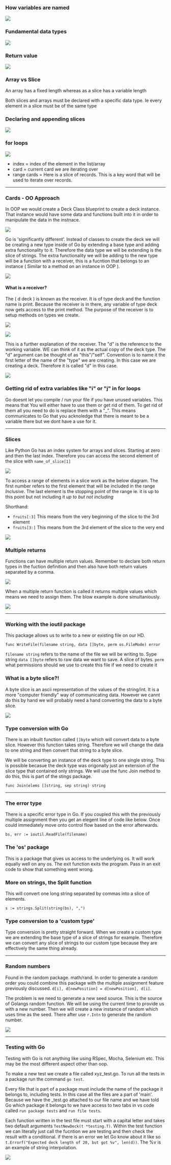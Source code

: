 ### How variables are named

![](./docs/variables.png)

### Fundamental data types

![](./docs/fundamental_data_types.png)

### Return value

![](./docs/return_value.png)

### Array vs Slice

An array has a fixed length whereas as a slice has a variable length

Both slices and arrays must be declared with a specific data type. Ie every element in a slice must be of the same type

### Declaring and appending slices

![](./docs/dec_append_slice.png)

### for loops

![](./docs/for_loop_breakdown.png)

- index = index of the element in the list/array
- card = current card we are iterating over
- range cards = Here is a slice of records. This is a key word that will be used to iterate over records.

---

### Cards - OO Approach

In OOP we would create a Deck Class blueprint to create a deck instance. That instance would have some data and functions built into it in order to manipulate the data in the instnace.

![](./docs/oo.png)

Go is 'significantly different'. Instead of classes to create the deck we will be creating a new type inside of Go by extending a base type and adding extra functionality to it. Therefore the data type we will be extending is the slice of strings. The extra functionality we will be adding to the new type will be a function with a receiver, this is a fucntion that belongs to an instance ( Similar to a method on an instance in OOP ).

![](./docs/deck_type.png)

#### What is a receiver?

The ( d deck ) is known as the receiver. It is of type deck and the function name is print. Because the receiver is in there, any variable of type deck now gets access to the print method. The purpose of the receiver is to setup methods on types we create.

![](./docs/receiver.png)

![](./docs/receiver2.png)

This is a further explanation of the receiver. The "d" is the reference to the working variable. WE can think of it as the actual copy of the deck type. The "d" argument can be thought of as "this"/"self". Convention is to name it the first letter of the name of the "type" we are creating. In this case we are creating a deck. Therefore it is called "d" in this case.

![](./docs/receiver3.png)

### Getting rid of extra variables like "i" or "j" in for loops

Go doesnt let you compile / run your file if you have unused variables. This means that You will either have to use them or get rid of them. To get rid of them all you need to do is replace them with a "\_". This means communicates to Go that you acknoledge that there is meant to be a variable there but we dont have a use for it.

---

### Slices

Like Python Go has an index system for arrays and slices. Starting at zero and then the last index. Therefore you can access the second element of the slice with `name_of_slice[1]`

![](./docs/slices1.png)

To access a range of elements in a slice work as the below diagram. The first number refers to the first element that will be included in the range _Inclusive_. The last element is the stopping point of the range ie. it is up to this point but not including it _up to but not including_

Shorthand:

- `fruits[:3]` This means from the very beginning of the slice to the 3rd element
- `fruits[3:]` This means from the 3rd element of the slice to the very end

![](./docs/slices2.png)

### Multiple returns

Functions can have multiple return values. Remember to declare both return types in the fuction definition and then also have both return values separated by a comma.

![](./docs/return_value2.png)

When a multiple return function is called it returns multiple values which means we need to assign them. The blow example is done simultaniously.

![](./docs/multiple_assignment2.png)

---

### Working with the ioutil package

This package allows us to write to a new or existing file on our HD.

`func WriteFile(filename string, data []byte, perm os.FileMode) error`

`filename string` refers to the name of the file we will be writing to. Sype string
`data []byte` refers to raw data we want to save. A slice of bytes.
`perm` what permissions should we use to create this file if we need to create it

### What is a byte slice?!

A byte slice is an ascii representation of the values of the string/int. It is a more "computer friendly" way of communicating data. However we cannt do this by hand we will probably need a hand converting the data to a byte slice.

![](./docs/byte_slice.png)

### Type conversion with Go

There is an inbuilt function called `[]byte` which will convert data to a byte slice. However this function takes string. Therefore we will change the data to one string and then convert that string to a byte slice.

We will be converting an instance of the deck type to one single string. This is possible becasue the deck type was origonally just an extension of the slice type that contained only strings. We will use the func Join method to do this, this is part of the stings package.

`func Join(elems []string, sep string) string`

---

### The error type

There is a specific error type in Go. If you coupled this with the previously multiple assignment then you get an elegent line of code like below. Once could immediately move onto control flow based on the error afterwards.

`bs, err := ioutil.ReadFile(filename)`

### The 'os' package

This is a package that gives us access to the underlying os. It will work equally well on any os. The exit function exits the program. Pass in an exit code to show that something went wrong.

### More on strings, the Split function

This will convert one long string separated by commas into a slice of elements.

`s := strings.Split(string(bs), ",")`

### Type conversion to a 'custom type'

Type conversion is pretty straight forward. When we create a custom type we are extending the base type of a slice of strings for example. Therefore we can convert any slice of strings to our custom type because they are effectively the same thing already.

---

### Random numbers

Found in the random package. math/rand. In order to generate a random order you could combine this package with the multiple assignment feature previously discussed.
`d[i], d[newPosition] = d[newPosition], d[i]`.

The problem is we need to generate a new seed source. This is the source of Golangs random function. We will be using the current time to provide us with a new number. Then we will create a new instance of random which uses time as the seed. There after use `r.Intn` to generate the random number.

![](./docs/random.png)

---

### Testing with Go

Testing with Go is not anything like using RSpec, Mocha, Selenium etc. This may be the most different aspect other than oop.

To make a new test we create a file called xyz_test.go. To run all the tests in a package run the command `go test`.

Every file that is part of a package must include the name of the package it belongs to, including tests. In this case all the files are a part of 'main'. Because we have the \_test.go attached to our file name and we have told Go which package it belongs to we have access to two tabs in vs code called `run package tests` and `run file tests`.

Each function written in the test file must start with a capital letter and takes two default arguments `TestNewDeck(t *testing.T)`. Within the test function we can literally just call the fucntion we are testing and then check the result with a conditional. if there is an error we let Go know about it like so `t.Errorf("Expected deck length of 20, but got %v", len(d))`. The %v is an example of string interpolation.

![](./docs/more_tests.png)
